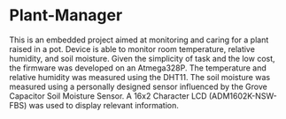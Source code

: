 # Plant-Manager
This is an embedded project aimed at monitoring and caring for a plant raised in a pot. Device is able to monitor room temperature, relative humidity, and soil moisture. Given the simplicity of task and the low cost, the firmware was developed on an Atmega328P. The temperature and relative humidity was measured using the DHT11. The soil moisture was measured using a personally designed sensor influenced by the Grove Capacitor Soil Moisture Sensor. A 16x2 Character LCD (ADM1602K-NSW-FBS) was used to display relevant information.
